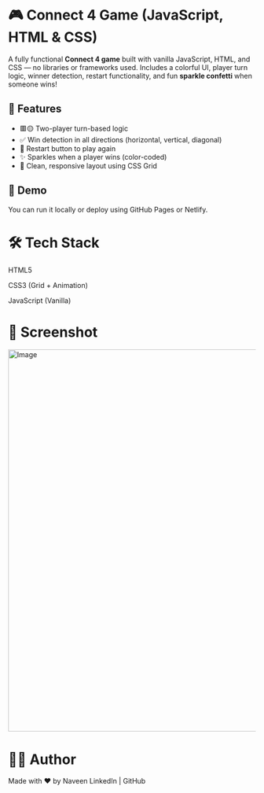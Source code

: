# 🎮 Connect 4 Game (JavaScript, HTML & CSS)

A fully functional **Connect 4 game** built with vanilla JavaScript, HTML, and CSS — no libraries or frameworks used. Includes a colorful UI, player turn logic, winner detection, restart functionality, and fun **sparkle confetti** when someone wins!

## 🧩 Features

- 🟥🟡 Two-player turn-based logic
- ✅ Win detection in all directions (horizontal, vertical, diagonal)
- 🔁 Restart button to play again
- ✨ Sparkles when a player wins (color-coded)
- 🎨 Clean, responsive layout using CSS Grid

## 🚀 Demo

You can run it locally or deploy using GitHub Pages or Netlify.

# 🛠 Tech Stack

HTML5

CSS3 (Grid + Animation)

JavaScript (Vanilla)

# 📸 Screenshot

<img width="1396" height="777" alt="Image" src="https://github.com/user-attachments/assets/dc37cace-e5a5-4d70-9b77-e022c8bb959b" />

# 🙋‍♂️ Author
Made with ❤️ by Naveen
LinkedIn | GitHub
